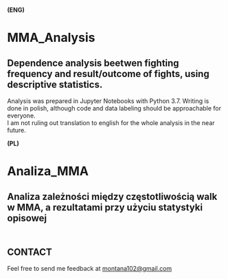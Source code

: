 **(ENG)**
# MMA_Analysis
## Dependence analysis beetwen fighting frequency and result/outcome of fights, using descriptive statistics.

Analysis was prepared in Jupyter Notebooks with Python 3.7.
Writing is done in polish, although code and data labeling should be approachable for everyone.</br>
I am not ruling out translation to english for the whole analysis in the near future.


**(PL)**
# Analiza_MMA
## Analiza zależności między częstotliwością walk w MMA, a rezultatami przy użyciu statystyki opisowej</br></br>


## CONTACT

Feel free to send me feedback at montana102@gmail.com
